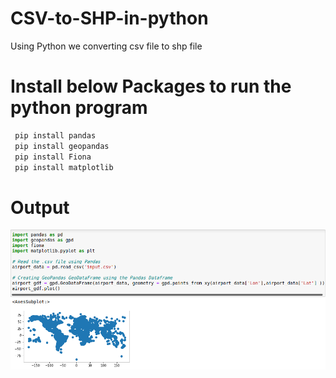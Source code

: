 # CSV-to-SHP-in-python
Using Python we converting csv file to shp file 

# Install below Packages to run the python program     
 ```sh
  pip install pandas 
  pip install geopandas
  pip install Fiona
  pip install matplotlib
  ```
# Output 
![csv file output.PNG](https://github.com/sheikfaaruk/CSV-to-SHP-in-python-/blob/main/csv%20file%20output.PNG)
